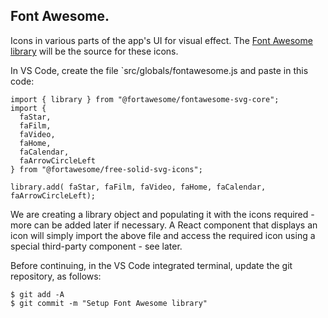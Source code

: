 ## Font Awesome.

Icons in various parts of the app's UI for visual effect. The [Font Awesome library][font] will be the source for these icons. 

In VS Code, create the file `src/globals/fontawesome.js and paste in this code:
~~~
import { library } from "@fortawesome/fontawesome-svg-core";
import {
  faStar,
  faFilm,
  faVideo,
  faHome,
  faCalendar,
  faArrowCircleLeft
} from "@fortawesome/free-solid-svg-icons";

library.add( faStar, faFilm, faVideo, faHome, faCalendar, faArrowCircleLeft);

~~~
We are creating a library object and populating it with the icons required - more can be added later if necessary. A React component that displays an icon will simply import the above file and access the required icon using a special third-party component - see later.

Before continuing, in the VS Code integrated terminal, update the git repository, as follows:
~~~
$ git add -A
$ git commit -m "Setup Font Awesome library"
~~~

[font]: https://fontawesome.com/
